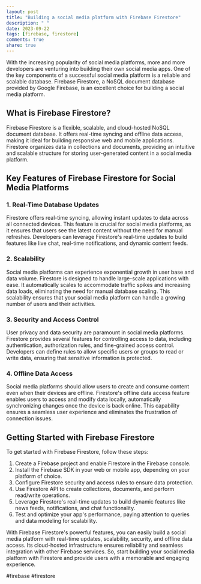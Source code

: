 ```yaml
---
layout: post
title: "Building a social media platform with Firebase Firestore"
description: " "
date: 2023-09-22
tags: [firebase, firestore]
comments: true
share: true
---
```


With the increasing popularity of social media platforms, more and more developers are venturing into building their own social media apps. One of the key components of a successful social media platform is a reliable and scalable database. Firebase Firestore, a NoSQL document database provided by Google Firebase, is an excellent choice for building a social media platform.

## What is Firebase Firestore?

Firebase Firestore is a flexible, scalable, and cloud-hosted NoSQL document database. It offers real-time syncing and offline data access, making it ideal for building responsive web and mobile applications. Firestore organizes data in collections and documents, providing an intuitive and scalable structure for storing user-generated content in a social media platform.

## Key Features of Firebase Firestore for Social Media Platforms

### 1. Real-Time Database Updates

Firestore offers real-time syncing, allowing instant updates to data across all connected devices. This feature is crucial for social media platforms, as it ensures that users see the latest content without the need for manual refreshes. Developers can leverage Firestore's real-time updates to build features like live chat, real-time notifications, and dynamic content feeds.

### 2. Scalability

Social media platforms can experience exponential growth in user base and data volume. Firestore is designed to handle large-scale applications with ease. It automatically scales to accommodate traffic spikes and increasing data loads, eliminating the need for manual database scaling. This scalability ensures that your social media platform can handle a growing number of users and their activities.

### 3. Security and Access Control

User privacy and data security are paramount in social media platforms. Firestore provides several features for controlling access to data, including authentication, authorization rules, and fine-grained access control. Developers can define rules to allow specific users or groups to read or write data, ensuring that sensitive information is protected.

### 4. Offline Data Access

Social media platforms should allow users to create and consume content even when their devices are offline. Firestore's offline data access feature enables users to access and modify data locally, automatically synchronizing changes once the device is back online. This capability ensures a seamless user experience and eliminates the frustration of connection issues.

## Getting Started with Firebase Firestore

To get started with Firebase Firestore, follow these steps:

1. Create a Firebase project and enable Firestore in the Firebase console.
2. Install the Firebase SDK in your web or mobile app, depending on your platform of choice.
3. Configure Firestore security and access rules to ensure data protection.
4. Use Firestore API to create collections, documents, and perform read/write operations.
5. Leverage Firestore's real-time updates to build dynamic features like news feeds, notifications, and chat functionality.
6. Test and optimize your app's performance, paying attention to queries and data modeling for scalability.

With Firebase Firestore's powerful features, you can easily build a social media platform with real-time updates, scalability, security, and offline data access. Its cloud-hosted infrastructure ensures reliability and seamless integration with other Firebase services. So, start building your social media platform with Firestore and provide users with a memorable and engaging experience.

#firebase #firestore
